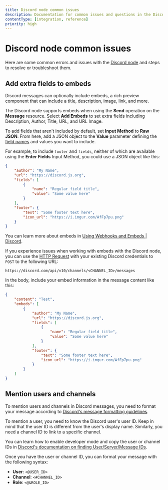 ```yaml
---
title: Discord node common issues 
description: Documentation for common issues and questions in the Discord node in n8n, a workflow automation platform. Includes details of the issue and suggested solutions.
contentType: [integration, reference]
priority: high
---
```


# Discord node common issues

Here are some common errors and issues with the [Discord node](/integrations/builtin/app-nodes/n8n-nodes-base.discord/index.md) and steps to resolve or troubleshoot them.

## Add extra fields to embeds

Discord messages can optionally include embeds, a rich preview component that can include a title, description, image, link, and more.

The Discord node supports embeds when using the **Send** operation on the **Message** resource. Select **Add Embeds** to set extra fields including Description, Author, Title, URL, and URL Image.

To add fields that aren't included by default, set **Input Method** to **Raw JSON**. From here, add a JSON object to the **Value** parameter defining the [field names](https://discord.com/developers/docs/resources/message#embed-object) and values you want to include.

For example, to include `footer` and `fields`, neither of which are available using the **Enter Fields** Input Method, you could use a JSON object like this:

```json
{
    "author": "My Name",
	"url": "https://discord.js.org",
	"fields": [
		{
			"name": "Regular field title",
			"value": "Some value here"
		}
	],
	"footer": {
		"text": "Some footer text here",
		"icon_url": "https://i.imgur.com/AfFp7pu.png"
	}
}
```

You can learn more about embeds in [Using Webhooks and Embeds | Discord](https://discord.com/safety/using-webhooks-and-embeds).

If you experience issues when working with embeds with the Discord node, you can use the [HTTP Request](/integrations/builtin/core-nodes/n8n-nodes-base.httprequest/index.md) with your existing Discord credentials to `POST` to the following URL:

```
https://discord.com/api/v10/channels/<CHANNEL_ID>/messages
```

In the body, include your embed information in the message content like this:

```json
{
	"content": "Test",
	"embeds": [
		{
			"author": "My Name",
			"url": "https://discord.js.org",
			"fields": [
				{
					"name": "Regular field title",
					"value": "Some value here"
				}
			],
			"footer": {
				"text": "Some footer text here",
				"icon_url": "https://i.imgur.com/AfFp7pu.png"
			}
		}
	]
}
```

## Mention users and channels

To mention users and channels in Discord messages, you need to format your message according to [Discord's message formatting guidelines](https://discord.com/developers/docs/reference#message-formatting).

To mention a user, you need to know the Discord user's user ID. Keep in mind that the user ID is different from the user's display name. Similarly, you need a channel ID to link to a specific channel.

You can learn how to enable developer mode and copy the user or channel IDs in [Discord's documentation on finding User/Server/Message IDs](https://support.discord.com/hc/en-us/articles/206346498-Where-can-I-find-my-User-Server-Message-ID).

Once you have the user or channel ID, you can format your message with the following syntax:

* **User**: `<@USER_ID>`
* **Channel**: `<#CHANNEL_ID>`
* **Role**: `<@&ROLE_ID>`
